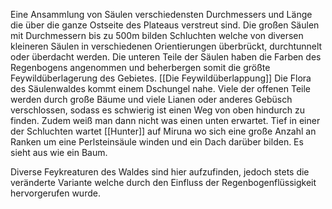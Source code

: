 Eine Ansammlung von Säulen verschiedensten Durchmessers und Länge die über die ganze Ostseite des Plateaus verstreut sind. Die großen Säulen mit Durchmessern bis zu 500m bilden Schluchten welche von diversen kleineren Säulen in verschiedenen Orientierungen überbrückt, durchtunnelt oder überdacht werden.
Die unteren Teile der Säulen haben die Farben des Regenbogens angenommen und beherbergen somit die größte Feywildüberlagerung des Gebietes. [[Die Feywildüberlappung]]
Die Flora des Säulenwaldes kommt einem Dschungel nahe. Viele der offenen Teile werden durch große Bäume und viele Lianen oder anderes Gebüsch verschlossen, sodass es schwierig ist einen Weg von oben hindurch zu finden. Zudem weiß man dann nicht was einen unten erwartet.
Tief in einer der Schluchten wartet [[Hunter]] auf Miruna wo sich eine große Anzahl an Ranken um eine Perlsteinsäule winden und ein Dach darüber bilden. Es sieht aus wie ein Baum.

Diverse Feykreaturen des Waldes sind hier aufzufinden, jedoch stets die veränderte Variante welche durch den Einfluss der Regenbogenflüssigkeit hervorgerufen wurde.